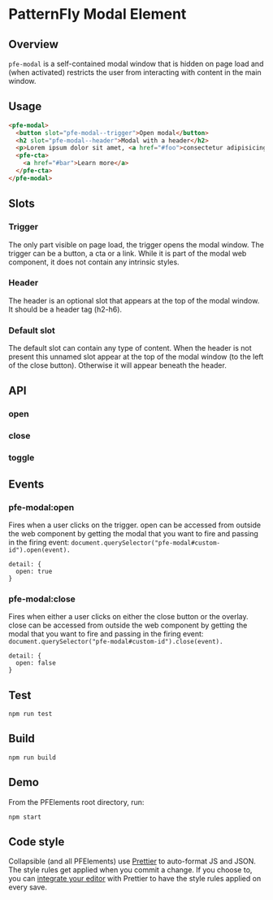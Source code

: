 # PatternFly Modal Element

## Overview

`pfe-modal` is a self-contained modal window that is hidden on page load and (when activated) restricts the user from interacting with content in the main window.

## Usage
```html
<pfe-modal>
  <button slot="pfe-modal--trigger">Open modal</button>
  <h2 slot="pfe-modal--header">Modal with a header</h2>
  <p>Lorem ipsum dolor sit amet, <a href="#foo">consectetur adipisicing</a> elit, sed do eiusmod tempor incididunt ut labore et dolore magna aliqua. Ut enim ad minim veniam, quis nostrud exercitation ullamco laboris nisi ut aliquip ex ea commodo consequat. Duis aute irure dolor in reprehenderit in voluptate velit esse cillum dolore eu fugiat nulla pariatur. Excepteur sint occaecat cupidatat non proident, sunt in culpa qui officia deserunt mollit anim id est laborum.</p>
  <pfe-cta>
    <a href="#bar">Learn more</a>
  </pfe-cta>
</pfe-modal>
```

## Slots

### Trigger
The only part visible on page load, the trigger opens the modal window. The trigger can be a button, a cta or a link. While it is part of the modal web component, it does not contain any intrinsic styles.

### Header
The header is an optional slot that appears at the top of the modal window. It should be a header tag (h2-h6).

### Default slot
The default slot can contain any type of content. When the header is not present this unnamed slot appear at the top of the modal window (to the left of the close button). Otherwise it will appear beneath the header.

## API

### open

### close

### toggle

## Events

### pfe-modal:open
Fires when a user clicks on the trigger. open can be accessed from outside the web component by getting the modal that you want to fire and passing in the firing event: `document.querySelector("pfe-modal#custom-id").open(event).`

```
detail: {
  open: true
}
```

### pfe-modal:close
Fires when either a user clicks on either the close button or the overlay. close can be accessed from outside the web component by getting the modal that you want to fire and passing in the firing event: `document.querySelector("pfe-modal#custom-id").close(event).`

```
detail: {
  open: false
}
```

## Test

    npm run test

## Build

    npm run build

## Demo

From the PFElements root directory, run:

    npm start

## Code style

Collapsible (and all PFElements) use [Prettier][prettier] to auto-format JS and JSON. The style rules get applied when you commit a change. If you choose to, you can [integrate your editor][prettier-ed] with Prettier to have the style rules applied on every save.

[prettier]: https://github.com/prettier/prettier/
[prettier-ed]: https://github.com/prettier/prettier/#editor-integration
[web-component-tester]: https://github.com/Polymer/web-component-tester
